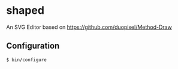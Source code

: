 # shaped

An SVG Editor based on https://github.com/duopixel/Method-Draw

## Configuration

    $ bin/configure
